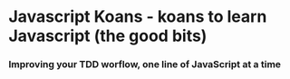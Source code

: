 # Javascript Koans - koans to learn Javascript (the good bits) #

### Improving your TDD worflow, one line of JavaScript at a time
